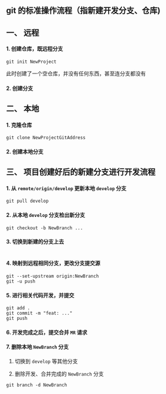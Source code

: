 ## git 的标准操作流程（指新建开发分支、仓库)

## 一、 远程
#### 1. 创建仓库，既远程分支

```shell
git init NewProject
```
此时创建了一个空仓库，并没有任何东西，甚至连分支都没有

#### 2. 创建分支


## 二、 本地
#### 1. 克隆仓库
```shell
git clone NewProjectGitAddress
```
#### 2. 创建本地分支

## 三、 项目创建好后的新建分支进行开发流程
#### 1. 从 `remote/origin/develop` 更新本地  `develop` 分支
```shell
git pull develop
```
#### 2. 从本地 `develop` 分支检出新分支 
```shell
git checkout -b NewBranch ...
```
#### 3. 切换到新建的分支上去
```shell
```
#### 4. 映射到远程相同分支，更改分支提交源
```shell
git --set-upstream origin:NewBranch
git -u push 
```
#### 5. 进行相关代码开发，并提交 
```shell
git add .
git commit -m "feat: ..."
git push
```

#### 6. 开发完成之后，提交合并 `MR` 请求

#### 7. 删除本地 `NewBranch` 分支
1. 切换到 `develop` 等其他分支

2. 删除开发、合并完成的 `NewBranch` 分支
```shell
git branch -d NewBranch
```
